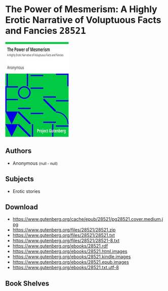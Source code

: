 # The Power of Mesmerism: A Highly Erotic Narrative of Voluptuous Facts and Fancies <kbd>28521</kbd>

![](./cover.medium.jpg "")

## Authors


 - Anonymous <small>(null - null)</small>

## Subjects


 - Erotic stories

## Download


 - https://www.gutenberg.org/cache/epub/28521/pg28521.cover.medium.jpg
 - https://www.gutenberg.org/files/28521/28521.zip
 - https://www.gutenberg.org/files/28521/28521.txt
 - https://www.gutenberg.org/files/28521/28521-8.txt
 - https://www.gutenberg.org/ebooks/28521.rdf
 - https://www.gutenberg.org/ebooks/28521.html.images
 - https://www.gutenberg.org/ebooks/28521.kindle.images
 - https://www.gutenberg.org/ebooks/28521.epub.images
 - https://www.gutenberg.org/ebooks/28521.txt.utf-8

## Book Shelves


